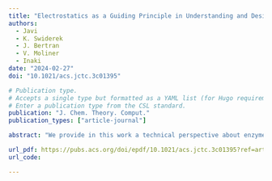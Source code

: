 ```yaml
---
title: "Electrostatics as a Guiding Principle in Understanding and Designing Enzymes"
authors:
  - Javi
  - K. Swiderek
  - J. Bertran
  - V. Moliner
  - Inaki
date: "2024-02-27"
doi: "10.1021/acs.jctc.3c01395"

# Publication type.
# Accepts a single type but formatted as a YAML list (for Hugo requirements).
# Enter a publication type from the CSL standard.
publication: "J. Chem. Theory. Comput."
publication_types: ["article-journal"]

abstract: "We provide in this work a technical perspective about enzyme design encounters various challenges associated with the application of fundamental principles that dictate the catalytic activity observed in natural enzymes. In this study, we revisit essential electrostatic concepts that elucidate the origins of enzymatic efficiency, such as preorganization and reorganization. By utilizing parameters like electrostatic potential and the electric field produced by the protein, we demonstrate how these concepts function across different enzymes and how they can be employed to rationalize the effects of point mutations. Additionally, we present instances of protein design where electrostatic influences have been effectively integrated. Looking ahead, molecular simulations, in conjunction with machine learning techniques, hold promise for incorporating electrostatics as a foundational principle in enzyme design."

url_pdf: https://pubs.acs.org/doi/epdf/10.1021/acs.jctc.3c01395?ref=article_openPDF
url_code: 

---
```

